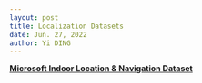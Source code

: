 ```yaml
---
layout: post
title: Localization Datasets
date: Jun. 27, 2022
author: Yi DING
---
```


[**Microsoft Indoor Location & Navigation Dataset**](https://www.kaggle.com/c/indoor-location-navigation)

